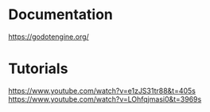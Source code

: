 # Documentation
https://godotengine.org/

# Tutorials

https://www.youtube.com/watch?v=e1zJS31tr88&t=405s <br>
https://www.youtube.com/watch?v=LOhfqjmasi0&t=3969s <br>
